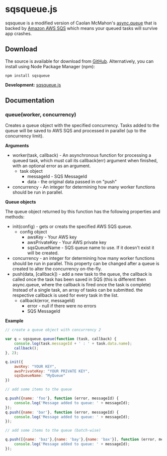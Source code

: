 # sqsqueue.js

sqsqueue is a modified version of Caolan McMahon's [async.queue](https://github.com/caolan/async#queue) that is backed by [Amazon AWS SQS](http://aws.amazon.com/sqs/) which means your queued tasks will survive app crashes.

## Download

The source is available for download from
[GitHub](http://github.com/crdeutsch/sqsqueue).
Alternatively, you can install using Node Package Manager (npm):

    npm install sqsqueue

__Development:__ [sqsqueue.js](https://github.com/crdeutsch/sqsqueue/raw/master/lib/sqsqueue.js)

## Documentation

### queue(worker, concurrency)

Creates a queue object with the specified concurrency. Tasks added to the
queue will be saved to AWS SQS and processed in parallel (up to the concurrency limit). 

__Arguments__

* worker(task, callback) - An asynchronous function for processing a queued
  task, which must call its callback(err) argument when finished, with an 
  optional error as an argument.
  * task object
    * messageId - SQS MessageId
    * data - the original data passed in on "push"
* concurrency - An integer for determining how many worker functions should be
  run in parallel.

__Queue objects__

The queue object returned by this function has the following properties and
methods:

* init(config) - gets or creats the specified AWS SQS queue.
  * config object
    * awsKey - Your AWS key
    * awsPrivateKey - Your AWS private key
    * sqsQueueName - SQS queue name to use. If it doesn't exist it will be created.
* concurrency - an integer for determining how many worker functions should be
  run in parallel. This property can be changed after a queue is created to
  alter the concurrency on-the-fly.
* push(data, [callback]) - add a new task to the queue, the callback is called
  once the task has been saved in SQS (this is different then async.queue, where the callback is fired once the task is complete)
  Instead of a single task, an array of tasks can be submitted. the respective callback is used for every task in the list.
    * callback(error, messageId)
      * error - null if there were no errors
      * SQS MessageId

__Example__

```js
// create a queue object with concurrency 2

var q = sqsqueue.queue(function (task, callback) {
    console.log(task.messageId + ' : ' + task.data.name);
    callback();
}, 2);

q.init({
    awsKey: "YOUR KEY",
    awsPrivateKey: "YOUR PRIVATE KEY",
    sqsQueueName: "MyQueue"
})

// add some items to the queue

q.push({name: 'foo'}, function (error, messageId) {
    console.log('Message added to queue: ' + messageId);
});
q.push({name: 'bar'}, function (error, messageId) {
    console.log('Message added to queue: ' + messageId);
});

// add some items to the queue (batch-wise)

q.push([{name: 'baz'},{name: 'bay'},{name: 'bax'}], function (error, messageId) {
    console.log('Message added to queue: ' + messageId);
});
```
